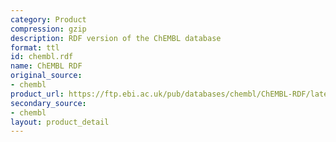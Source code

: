 ```yaml
---
category: Product
compression: gzip
description: RDF version of the ChEMBL database
format: ttl
id: chembl.rdf
name: ChEMBL RDF
original_source:
- chembl
product_url: https://ftp.ebi.ac.uk/pub/databases/chembl/ChEMBL-RDF/latest/
secondary_source:
- chembl
layout: product_detail
---
```

